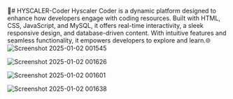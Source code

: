 🚀# HYSCALER-Coder
Hyscaler Coder is a dynamic platform designed to enhance how developers engage with coding resources. Built with HTML, CSS, JavaScript, and MySQL, it offers real-time interactivity, a sleek responsive design, and database-driven content. With intuitive features and seamless functionality, it empowers developers to explore and learn.🌐
![Screenshot 2025-01-02 001545](https://github.com/user-attachments/assets/37573672-a98f-4c17-aa0e-0cc22184f756)

![Screenshot 2025-01-02 001626](https://github.com/user-attachments/assets/117cdd11-7e50-4679-96b9-cd31717da2a1)

![Screenshot 2025-01-02 001601](https://github.com/user-attachments/assets/7ba84177-fab5-48f0-a9af-c4d46a576321)

![Screenshot 2025-01-02 001638](https://github.com/user-attachments/assets/f34608e9-0b1a-46f6-a79f-6cab1c857e7d)
